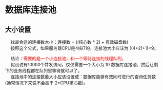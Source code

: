 

# 数据库连接池
<!-- 
池化技术(一)Druid是如何管理数据库连接的？
https://www.cnblogs.com/hama1993/p/11421576.html
-->


## 大小设置  

<!-- 
https://www.cnblogs.com/rickiyang/p/12239907.html
 数据库连接池到底应该设多大？
https://mp.weixin.qq.com/s/UmdgJgsGKQT0J2L6NnfiYA
 别再乱改数据库连接池的大小
https://mp.weixin.qq.com/s?__biz=MzA4NjgxMjQ5Mg==&mid=2665762002&idx=1&sn=1266ebadc04c480daf8f3dbd8a452b7d&chksm=84d21ef1b3a597e72f14142c22c02346416d336b97efa77a9469b8bfc7df8f1e4c7a3e94af28&mpshare=1&scene=1&srcid=&key=2ab8a62e312555a14e02c63e4ce11ef2e7e82d7d18a0a28c31ea9f5a1d208e3142140a7277c1848149819f8d3fe8655fc30bbd4333e0dcf6ee0784a8d643b95761883f07a5761b316ae5b2bab9bca8f1&ascene=1&uin=MTE1MTYxNzY2MQ%3D%3D&devicetype=Windows+10&version=62060739&lang=zh_CN&pass_ticket=ds1EjNwEBMC5I7yCgScTd0rhXp5zbUIu%2F5Dt6%2BtjWzMDDkLhTdTTznf3w%2FxRZdH%2F
-->
&emsp; 找最合适的连接数大小：连接数 = ((核心数 * 2) + 有效磁盘数)   
&emsp; 按照这个公式，如果服务器CPU是4核i7的，连接池大小应该为 ((4*2)+1)=9。  

&emsp; 结论：<font color = "red">需要的是一个小连接池，和一个等待连接的线程队列。</font>  
&emsp; 假设说有10000个并发访问，仅仅需要一个大小为 10 数据库连接池，然后让剩下的业务线程都在队列里等待就可以了。  
&emsp; 连接池中的连接数量大小应该设置成：数据库能够有效同时进行的查询任务数(通常情况下来说不会高于 2*CPU核心数)。  

